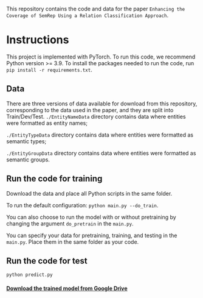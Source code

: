 This repository contains the code and data for the paper `Enhancing the Coverage of SemRep Using a Relation Classification Approach`.

# Instructions
This project is implemented with PyTorch. 
To run this code, we recommend Python version >= 3.9. To install the packages needed to run the code, run `pip install -r requirements.txt`.

## Data
There are three versions of data available for download from this repository, corresponding to the data used in the paper, and they are split into Train/Dev/Test.
`./EntityNameData` directory contains data where entities were formatted as entity names;

`./EntityTypeData` directory contains data where entities were formatted as semantic types;

`./EntityGroupData` directory contains data where entities were formatted as semantic groups.

## Run the code for training
Download the data and place all Python scripts in the same folder. 

To run the default configuration: `python main.py --do_train`.

You can also choose to run the model with or without pretraining by changing the argument `do_pretrain` in the `main.py`.

You can specify your data for pretraining, training, and testing in the `main.py`. Place them in the same folder as your code.

## Run the code for test
`python predict.py`
#### [Download the trained model from Google Drive](https://drive.google.com/drive/u/0/folders/1QpSVC9RX62uPmfv3r1Y1HSSf_PStU2Ie)
